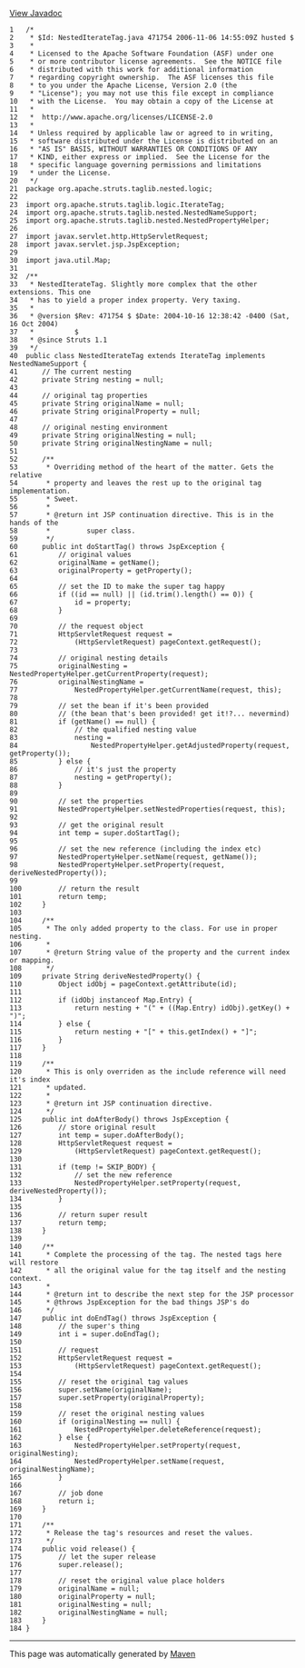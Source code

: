 [View Javadoc](../../../../../../../apidocs/org/apache/struts/taglib/nested/logic/NestedIterateTag.html.md)


    1   /*
    2    * $Id: NestedIterateTag.java 471754 2006-11-06 14:55:09Z husted $
    3    *
    4    * Licensed to the Apache Software Foundation (ASF) under one
    5    * or more contributor license agreements.  See the NOTICE file
    6    * distributed with this work for additional information
    7    * regarding copyright ownership.  The ASF licenses this file
    8    * to you under the Apache License, Version 2.0 (the
    9    * "License"); you may not use this file except in compliance
    10   * with the License.  You may obtain a copy of the License at
    11   *
    12   *  http://www.apache.org/licenses/LICENSE-2.0
    13   *
    14   * Unless required by applicable law or agreed to in writing,
    15   * software distributed under the License is distributed on an
    16   * "AS IS" BASIS, WITHOUT WARRANTIES OR CONDITIONS OF ANY
    17   * KIND, either express or implied.  See the License for the
    18   * specific language governing permissions and limitations
    19   * under the License.
    20   */
    21  package org.apache.struts.taglib.nested.logic;
    22  
    23  import org.apache.struts.taglib.logic.IterateTag;
    24  import org.apache.struts.taglib.nested.NestedNameSupport;
    25  import org.apache.struts.taglib.nested.NestedPropertyHelper;
    26  
    27  import javax.servlet.http.HttpServletRequest;
    28  import javax.servlet.jsp.JspException;
    29  
    30  import java.util.Map;
    31  
    32  /**
    33   * NestedIterateTag. Slightly more complex that the other extensions. This one
    34   * has to yield a proper index property. Very taxing.
    35   *
    36   * @version $Rev: 471754 $ $Date: 2004-10-16 12:38:42 -0400 (Sat, 16 Oct 2004)
    37   *          $
    38   * @since Struts 1.1
    39   */
    40  public class NestedIterateTag extends IterateTag implements NestedNameSupport {
    41      // The current nesting
    42      private String nesting = null;
    43  
    44      // original tag properties
    45      private String originalName = null;
    46      private String originalProperty = null;
    47  
    48      // original nesting environment
    49      private String originalNesting = null;
    50      private String originalNestingName = null;
    51  
    52      /**
    53       * Overriding method of the heart of the matter. Gets the relative
    54       * property and leaves the rest up to the original tag implementation.
    55       * Sweet.
    56       *
    57       * @return int JSP continuation directive. This is in the hands of the
    58       *         super class.
    59       */
    60      public int doStartTag() throws JspException {
    61          // original values
    62          originalName = getName();
    63          originalProperty = getProperty();
    64  
    65          // set the ID to make the super tag happy
    66          if ((id == null) || (id.trim().length() == 0)) {
    67              id = property;
    68          }
    69  
    70          // the request object
    71          HttpServletRequest request =
    72              (HttpServletRequest) pageContext.getRequest();
    73  
    74          // original nesting details
    75          originalNesting = NestedPropertyHelper.getCurrentProperty(request);
    76          originalNestingName =
    77              NestedPropertyHelper.getCurrentName(request, this);
    78  
    79          // set the bean if it's been provided
    80          // (the bean that's been provided! get it!?... nevermind)
    81          if (getName() == null) {
    82              // the qualified nesting value
    83              nesting =
    84                  NestedPropertyHelper.getAdjustedProperty(request, getProperty());
    85          } else {
    86              // it's just the property
    87              nesting = getProperty();
    88          }
    89  
    90          // set the properties
    91          NestedPropertyHelper.setNestedProperties(request, this);
    92  
    93          // get the original result
    94          int temp = super.doStartTag();
    95  
    96          // set the new reference (including the index etc)
    97          NestedPropertyHelper.setName(request, getName());
    98          NestedPropertyHelper.setProperty(request, deriveNestedProperty());
    99  
    100         // return the result
    101         return temp;
    102     }
    103 
    104     /**
    105      * The only added property to the class. For use in proper nesting.
    106      *
    107      * @return String value of the property and the current index or mapping.
    108      */
    109     private String deriveNestedProperty() {
    110         Object idObj = pageContext.getAttribute(id);
    111 
    112         if (idObj instanceof Map.Entry) {
    113             return nesting + "(" + ((Map.Entry) idObj).getKey() + ")";
    114         } else {
    115             return nesting + "[" + this.getIndex() + "]";
    116         }
    117     }
    118 
    119     /**
    120      * This is only overriden as the include reference will need it's index
    121      * updated.
    122      *
    123      * @return int JSP continuation directive.
    124      */
    125     public int doAfterBody() throws JspException {
    126         // store original result
    127         int temp = super.doAfterBody();
    128         HttpServletRequest request =
    129             (HttpServletRequest) pageContext.getRequest();
    130 
    131         if (temp != SKIP_BODY) {
    132             // set the new reference
    133             NestedPropertyHelper.setProperty(request, deriveNestedProperty());
    134         }
    135 
    136         // return super result
    137         return temp;
    138     }
    139 
    140     /**
    141      * Complete the processing of the tag. The nested tags here will restore
    142      * all the original value for the tag itself and the nesting context.
    143      *
    144      * @return int to describe the next step for the JSP processor
    145      * @throws JspException for the bad things JSP's do
    146      */
    147     public int doEndTag() throws JspException {
    148         // the super's thing
    149         int i = super.doEndTag();
    150 
    151         // request
    152         HttpServletRequest request =
    153             (HttpServletRequest) pageContext.getRequest();
    154 
    155         // reset the original tag values
    156         super.setName(originalName);
    157         super.setProperty(originalProperty);
    158 
    159         // reset the original nesting values
    160         if (originalNesting == null) {
    161             NestedPropertyHelper.deleteReference(request);
    162         } else {
    163             NestedPropertyHelper.setProperty(request, originalNesting);
    164             NestedPropertyHelper.setName(request, originalNestingName);
    165         }
    166 
    167         // job done
    168         return i;
    169     }
    170 
    171     /**
    172      * Release the tag's resources and reset the values.
    173      */
    174     public void release() {
    175         // let the super release
    176         super.release();
    177 
    178         // reset the original value place holders
    179         originalName = null;
    180         originalProperty = null;
    181         originalNesting = null;
    182         originalNestingName = null;
    183     }
    184 }

------------------------------------------------------------------------

This page was automatically generated by [Maven](http://maven.apache.org/)
